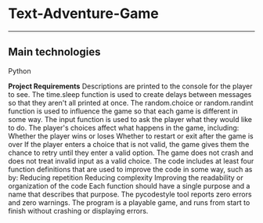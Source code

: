 # Text-Adventure-Game
---------------------------------------------
**Main technologies**
---------------------------------------------
Python

**Project Requirements**
Descriptions are printed to the console for the player to see.
The time.sleep function is used to create delays between messages so that they aren't all printed at once.
The random.choice or random.randint function is used to influence the game so that each game is different in some way.
The input function is used to ask the player what they would like to do.
The player's choices affect what happens in the game, including:
Whether the player wins or loses
Whether to restart or exit after the game is over
If the player enters a choice that is not valid, the game gives them the chance to retry until they enter a valid option.
The game does not crash and does not treat invalid input as a valid choice.
The code includes at least four function definitions that are used to improve the code in some way, such as by:
Reducing repetition
Reducing complexity
Improving the readability or organization of the code
Each function should have a single purpose and a name that describes that purpose.
The pycodestyle tool reports zero errors and zero warnings.
The program is a playable game, and runs from start to finish without crashing or displaying errors.
